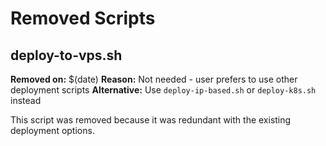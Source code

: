 # Removed Scripts

## deploy-to-vps.sh
**Removed on:** $(date)
**Reason:** Not needed - user prefers to use other deployment scripts
**Alternative:** Use `deploy-ip-based.sh` or `deploy-k8s.sh` instead

This script was removed because it was redundant with the existing deployment options.
